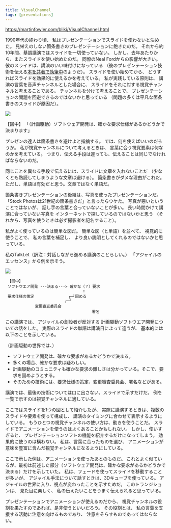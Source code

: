 ```yaml
---
title: VisualChannel
tags: [presentations]
---
```


https://martinfowler.com/bliki/VisualChannel.html



1990年代の終わり頃、
私はプレゼンテーションでスライドを使わないと決めた。
見栄えのしない箇条書きのプレゼンテーションに飽きたのだ。
それから約10年間、基調講演ではスライドを一切使っていない。
しかし、去年あたりから、またスライドを使い始めたのだ。
同僚のNeal Fordからの影響が大きい。
彼のスライドは、講演のいい味付けになっている
（彼のプレゼンテーション技術を伝える[本を共著で執筆中](http://presentationpatterns.com/)のようだ）。
スライドを使い始めてから、
どうすればスライドを効果的に使えるかを考えている。
私が実践している原則は、
講演の言葉を音声チャンネルとした場合に、
スライドをそれに対する視覚チャンネルと考えることである。
チャンネルを分けて考えることで、
プレゼンテーションの問題を回避できるのではないかと思っている
（問題の多くは平凡な箇条書きのスライドが原因だ）。

![](https://martinfowler.com/bliki/images/visualChannel/sketch.png)


 【図中】
 「（計画駆動）ソフトウェア開発は、確かな要求仕様があるかどうかで決まります」










プレゼンの達人は箇条書きを避けよと指摘する。
では、何を使えばいいのだろうか。
私が視覚チャンネルについて考えるときは、
言葉に合う視覚要素は何なのかを考えている。
つまり、伝える手段は違っても、伝えることは同じでなければならないのだ。









同じことを異なる手段で伝えるには、スライドに文章を入れないことだ
（少なくとも熟読してしまうような文章は避ける）。
箇条書きがダメな理由がこれだ。
ただし、単語は有効だと思う。文章ではなく単語だ。













箇条書きプレゼンテーションの後継は、写真を使ったプレゼンテーションだ。
「Stock Photosは21世紀の箇条書きだ」と言ったらウケた。
写真が悪いということではないが、
話し手の言葉と合っていないことが多い。
長い時間かけて講演に合っていない写真を
インターネットで探しているのではないかと思う
（それから、写真を使うときは必ず撮影者を記名すること）。







私がよく使っているのは簡単な図だ。
簡単な図（と単語）を並べて、
視覚的に使うことで、
私の言葉を補足し、
より良い説明としてくれるのではないかと思っている。




私のTalkLet（訳注：対話しながら進める講演のことらしい。）
「アジャイルのエッセンス」から例を示そう。

![](https://martinfowler.com/bliki/images/visualChannel/essenceAgile.015.png)

```
 【図中】
 ソフトウエア開発 ---決まる---> 確かな（？）要求
                                  ↑
 要求仕様の策定               ┌─┘固める
                          ┌─┘
             変更審査委員会
                                      署名
```







この講演では、
アジャイルの創設者が反対する
計画駆動ソフトウエア開発についての話をした。
実際のスライドの単語は講演日によって違うが、
基本的には以下のことを示している。



（計画駆動の世界では、）






* ソフトウェア開発は、確かな要求があるかどうかで決まる。
* 多くの場合、確かな要求は疑わしい。
* 計画駆動のコミュニティも確かな要求の難しさは分かっている。そこで、要求を固めようとする。
* そのための技術には、要求仕様の策定、変更審査委員会、署名などがある。






講演では、最後の技術については口に出さない。スライドで示すだけだ。
例を一覧で示すのは視覚チャンネルに適している。



















ここではスライドを1つの図として紹介したが、
実際に講演するときは、複数のスライドや要素を使って構成し、
講演のタイミングに合わせて表示するようにしている。
もうひとつの視覚チャンネルの使い方は、動きを使うことだ。
スライドでアニメーションを使うのはよくあることかもしれない。
しかし、使いすぎると、
プレゼンテーションソフトの機能を紹介するだけになってしまう。
効果的に使うのは構わない。
私は、言葉に合ったものを選び、
アニメーションが意味を豊富に含んだ視覚チャンネルになるようにしている。




















ここで示した例は、アニメーションを使ったあとのものだ。
これとよく似ているが、最初は前述した部分（ソフトウェア開発は、確かな要求があるかどうかで決まる）だけを示していた。
私は、フェードを使ってスライドを移動することが多いが、
アジャイル手法について話すときは、3Dキューブを使っている。
アジャイルの世界に入り、視点が変わったことを示すためだ。
このトランジションは、
見た目に楽しく、
私の伝えたいことをうまく伝えられると思っている。












プレゼンテーションでアニメーションが使えるのだから、
視覚チャンネルの役割を果たすのであれば、是非使うといいだろう。
その役割とは、
私の言葉を支援する活動に注意を向けるものであり、
注意をそらすものであってはならない。
